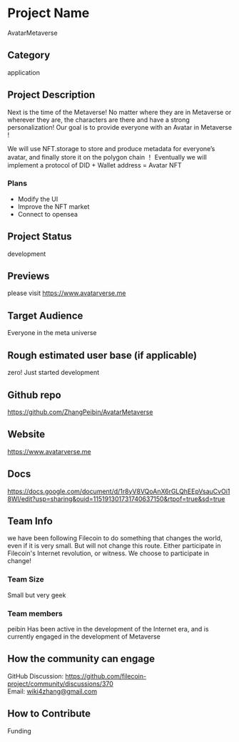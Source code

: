 # Project Name <!-- Add your project name here with format "Project Name"-->
AvatarMetaverse

## Category 
<!--developer tooling, application, wallet, infrastructure, etc-->
application

## Project Description
<!--Describe your project in a few sentences. -->
Next is the time of the Metaverse!
No matter where they are in Metaverse or wherever they are, the characters are there and have a strong personalization!
Our goal is to provide everyone with an Avatar in Metaverse !

We will use NFT.storage to store and produce metadata for everyone’s avatar, and finally store it on the polygon chain ！
Eventually we will implement a protocol of DID + Wallet address = Avatar NFT

### Plans
- Modify the UI
- Improve the NFT market
- Connect to opensea

## Project Status
<!--brainstorming, fundraising, under development, beta, shipped, etc-->
development

## Previews
<!--Add some screenshots to give a preview of your product-->
please visit https://www.avatarverse.me

## Target Audience
<!--Describe who will be your project's users-->
Everyone in the meta universe

## Rough estimated user base (if applicable)
<!--How many users do you have right now?-->
zero! Just started development

## Github repo
<!--Attach a link to your GitHub repo if it's OSS-->
https://github.com/ZhangPeibin/AvatarMetaverse


## Website
<!--Link your website if available-->
https://www.avatarverse.me

## Docs
<!--Including a link to your project docs!-->
https://docs.google.com/document/d/1r8yV8VQoAnX6rGLQhEEpVsauCvOi18Wl/edit?usp=sharing&ouid=115191301731740637150&rtpof=true&sd=true

## Team Info
<!-- Introduce your amazing team - how many team members are working on this project and who are they?-->
we have been following Filecoin to do something that changes the world, even if it is very small. But will not change this route.
Either participate in Filecoin's Internet revolution, or witness. We choose to participate in change!

### Team Size  
Small but very geek

### Team members  
peibin
Has been active in the development of the Internet era, and is currently engaged in the development of Metaverse


## How the community can engage
GitHub Discussion: https://github.com/filecoin-project/community/discussions/370  
Email:  wiki4zhang@gmail.com


## How to Contribute
<!--How can the community contribute to your project?-->
Funding
